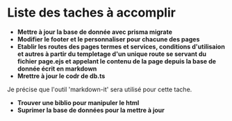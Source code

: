 # Liste des taches à accomplir

- **Mettre à jour la base de donnée avec prisma migrate**
- **Modifier le footer et le personnaliser pour chacune des pages**
- **Etablir les routes des pages termes et services, conditions d'utilisaion et autres à partir du templetage d'un unique route se servant du fichier page.ejs et appelant le contenu de la page depuis la base de donnée écrit en markdown**
- **Mrettre à jour le codr de db.ts**

Je précise que l'outil 'markdown-it' sera utilisé pour cette tache.

- **Trouver une biblio pour manipuler le html**
- **Suprimer la base de données pour la mettre à jour**
